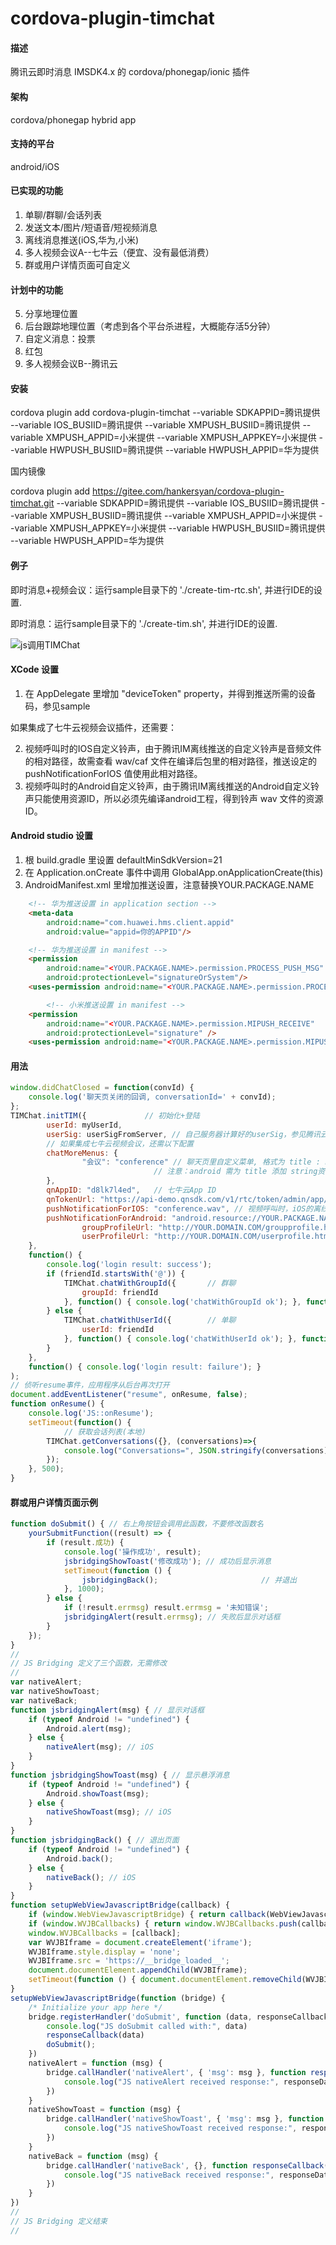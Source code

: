 # cordova-plugin-timchat

#### 描述
腾讯云即时消息 IMSDK4.x 的 cordova/phonegap/ionic 插件

#### 架构
cordova/phonegap hybrid app

#### 支持的平台
android/iOS

#### 已实现的功能

1. 单聊/群聊/会话列表
2. 发送文本/图片/短语音/短视频消息
3. 离线消息推送(iOS,华为,小米)
4. 多人视频会议A--七牛云（便宜、没有最低消费）
5. 群或用户详情页面可自定义

#### 计划中的功能

5. 分享地理位置
6. 后台跟踪地理位置（考虑到各个平台杀进程，大概能存活5分钟）
7. 自定义消息：投票
8. 红包
9. 多人视频会议B--腾讯云

#### 安装

cordova plugin add cordova-plugin-timchat --variable SDKAPPID=腾讯提供 --variable IOS_BUSIID=腾讯提供 --variable XMPUSH_BUSIID=腾讯提供 --variable XMPUSH_APPID=小米提供 --variable XMPUSH_APPKEY=小米提供 --variable HWPUSH_BUSIID=腾讯提供 --variable HWPUSH_APPID=华为提供

国内镜像

cordova plugin add https://gitee.com/hankersyan/cordova-plugin-timchat.git --variable SDKAPPID=腾讯提供 --variable IOS_BUSIID=腾讯提供 --variable XMPUSH_BUSIID=腾讯提供 --variable XMPUSH_APPID=小米提供 --variable XMPUSH_APPKEY=小米提供 --variable HWPUSH_BUSIID=腾讯提供 --variable HWPUSH_APPID=华为提供


#### 例子
即时消息+视频会议：运行sample目录下的 './create-tim-rtc.sh', 并进行IDE的设置.

即时消息：运行sample目录下的 './create-tim.sh', 并进行IDE的设置.

![js调用TIMChat](https://meehealth.oss-cn-shanghai.aliyuncs.com/tim/3ki9qe.gif "js调用TIMChat")

#### XCode 设置

1. 在 AppDelegate 里增加 "deviceToken" property，并得到推送所需的设备码，参见sample

如果集成了七牛云视频会议插件，还需要：

2. 视频呼叫时的IOS自定义铃声，由于腾讯IM离线推送的自定义铃声是音频文件的相对路径，故需查看 wav/caf 文件在编译后包里的相对路径，推送设定的 pushNotificationForIOS 值使用此相对路径。
3. 视频呼叫时的Android自定义铃声，由于腾讯IM离线推送的Android自定义铃声只能使用资源ID，所以必须先编译android工程，得到铃声 wav 文件的资源ID。

#### Android studio 设置 
1. 根 build.gradle 里设置 defaultMinSdkVersion=21 
2. 在 Application.onCreate 事件中调用 GlobalApp.onApplicationCreate(this) 
3. AndroidManifest.xml 里增加推送设置，注意替换YOUR.PACKAGE.NAME
```html
    <!-- 华为推送设置 in application section -->
    <meta-data
        android:name="com.huawei.hms.client.appid"
        android:value="appid=你的APPID"/>

    <!-- 华为推送设置 in manifest -->
    <permission
        android:name="<YOUR.PACKAGE.NAME>.permission.PROCESS_PUSH_MSG"
        android:protectionLevel="signatureOrSystem"/>
    <uses-permission android:name="<YOUR.PACKAGE.NAME>.permission.PROCESS_PUSH_MSG" />

		<!-- 小米推送设置 in manifest -->
    <permission
        android:name="<YOUR.PACKAGE.NAME>.permission.MIPUSH_RECEIVE"
        android:protectionLevel="signature" />
    <uses-permission android:name="<YOUR.PACKAGE.NAME>.permission.MIPUSH_RECEIVE" />
```

#### 用法

```javascript
window.didChatClosed = function(convId) {
    console.log('聊天页关闭的回调, conversationId=' + convId);
};
TIMChat.initTIM({             // 初始化+登陆
        userId: myUserId,
        userSig: userSigFromServer, // 自己服务器计算好的userSig，参见腾讯云文档
        // 如果集成七牛云视频会议，还需以下配置
        chatMoreMenus: {
                "会议": "conference" // 聊天页里自定义菜单, 格式为 title : namedImage 
                                // 注意：android 需为 title 添加 string资源
        },
        qnAppID: "d8lk7l4ed",   // 七牛云App ID
        qnTokenUrl: "https://api-demo.qnsdk.com/v1/rtc/token/admin/app/d8lk7l4ed/room/<ROOM>/user/<USER>?bundleId=com.qbox.QNRTCKitDemo", // 计算七牛云token的自己服务器的URL，<ROOM>和<USER>是占位符，会被本插件替换
        pushNotificationForIOS: "conference.wav", // 视频呼叫时，iOS的离线推送提示音
        pushNotificationForAndroid: "android.resource://YOUR.PACKAGE.NAME/raw资源ID",  // 视频呼叫时，android的离线推送提示音
				groupProfileUrl: "http://YOUR.DOMAIN.COM/groupprofile.html?token=xxx.ooo", // 用户从聊天框会打开群详情页面，此处自定义群详情页的URL，群ID自动追加为id参数
				userProfileUrl: "http://YOUR.DOMAIN.COM/userprofile.html?token=xxx.ooo",   // 用户从聊天框会打开用户详情页面，此处自定义用户详情页的URL，用户ID自动追加为id参数
    },
    function() {
        console.log('login result: success');
        if (friendId.startsWith('@')) {
            TIMChat.chatWithGroupId({		// 群聊
                groupId: friendId
            }, function() { console.log('chatWithGroupId ok'); }, function() { console.log('chatWithGroupId fail'); });
        } else {
            TIMChat.chatWithUserId({		// 单聊
                userId: friendId
            }, function() { console.log('chatWithUserId ok'); }, function() { console.log('chatWithUserId fail'); });
        }
    },
    function() { console.log('login result: failure'); }
);
// 侦听resume事件，应用程序从后台再次打开
document.addEventListener("resume", onResume, false);
function onResume() {
    console.log('JS::onResume');
    setTimeout(function() {
    		// 获取会话列表(本地)
        TIMChat.getConversations({}, (conversations)=>{
            console.log("Conversations=", JSON.stringify(conversations));
        });
    }, 500);
}
```

#### 群或用户详情页面示例

```javascript
function doSubmit() { // 右上角按钮会调用此函数，不要修改函数名
    yourSubmitFunction((result) => {
        if (result.成功) {
            console.log('操作成功', result);
            jsbridgingShowToast('修改成功'); // 成功后显示消息
            setTimeout(function () {
                jsbridgingBack();						// 并退出
            }, 1000);
        } else {
            if (!result.errmsg) result.errmsg = '未知错误';
            jsbridgingAlert(result.errmsg); // 失败后显示对话框
        }
    });
}
//
// JS Bridging 定义了三个函数，无需修改
//
var nativeAlert;
var nativeShowToast;
var nativeBack;
function jsbridgingAlert(msg) { // 显示对话框
    if (typeof Android != "undefined") {
        Android.alert(msg);
    } else {
        nativeAlert(msg); // iOS
    }
}
function jsbridgingShowToast(msg) { // 显示悬浮消息
    if (typeof Android != "undefined") {
        Android.showToast(msg);
    } else {
        nativeShowToast(msg); // iOS
    }
}
function jsbridgingBack() { // 退出页面
    if (typeof Android != "undefined") {
        Android.back();
    } else {
        nativeBack(); // iOS
    }
}
function setupWebViewJavascriptBridge(callback) {
    if (window.WebViewJavascriptBridge) { return callback(WebViewJavascriptBridge); }
    if (window.WVJBCallbacks) { return window.WVJBCallbacks.push(callback); }
    window.WVJBCallbacks = [callback];
    var WVJBIframe = document.createElement('iframe');
    WVJBIframe.style.display = 'none';
    WVJBIframe.src = 'https://__bridge_loaded__';
    document.documentElement.appendChild(WVJBIframe);
    setTimeout(function () { document.documentElement.removeChild(WVJBIframe) }, 0)
}
setupWebViewJavascriptBridge(function (bridge) {
    /* Initialize your app here */
    bridge.registerHandler('doSubmit', function (data, responseCallback) {
        console.log("JS doSubmit called with:", data)
        responseCallback(data)
        doSubmit();
    })
    nativeAlert = function (msg) {
        bridge.callHandler('nativeAlert', { 'msg': msg }, function responseCallback(responseData) {
            console.log("JS nativeAlert received response:", responseData)
        })
    }
    nativeShowToast = function (msg) {
        bridge.callHandler('nativeShowToast', { 'msg': msg }, function responseCallback(responseData) {
            console.log("JS nativeShowToast received response:", responseData)
        })
    }
    nativeBack = function (msg) {
        bridge.callHandler('nativeBack', {}, function responseCallback(responseData) {
            console.log("JS nativeBack received response:", responseData)
        })
    }
})
//
// JS Bridging 定义结束
//
```
